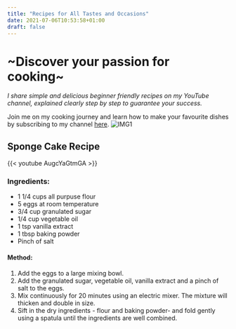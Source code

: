```yaml
---
title: "Recipes for All Tastes and Occasions"
date: 2021-07-06T10:53:58+01:00
draft: false
---
```


# ~Discover your passion for cooking~

*I share simple and delicious beginner friendly recipes on my YouTube channel, explained clearly step by step to guarantee your success.*

Join me on my cooking journey and learn how to make your favourite dishes by subscribing to my channel  [here](https://www.youtube.com/channel/UCmWBx7zDJEplbd4Lo_y1M0g?sub_confirmation=1).
![IMG1](IMG1.jpg)

## Sponge Cake Recipe
{{< youtube AugcYaGtmGA >}}

### Ingredients:
- 1 1/4 cups all purpuse flour
- 5 eggs at room temperature
- 3/4 cup granulated sugar
- 1/4 cup vegetable oil
- 1 tsp vanilla extract
- 1 tbsp baking powder
- Pinch of salt

#### Method:
1. Add the eggs to a large mixing bowl.
2. Add the granulated sugar, vegetable oil, vanilla extract and a pinch of salt to the eggs.
3. Mix continuously for 20 minutes using an electric mixer. The mixture will thicken and double in size.
4. Sift in the dry ingredients - flour and baking powder- and fold gently using a spatula until the ingredients are well combined.